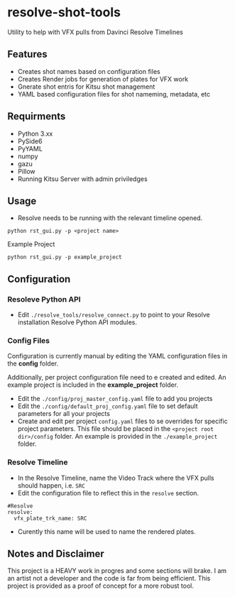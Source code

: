 # resolve-shot-tools
Utility to help with VFX pulls from Davinci Resolve Timelines

## Features
- Creates shot names based on configuration files
- Creates Render jobs for generation of plates for VFX work
- Gnerate shot entris for Kitsu shot management
- YAML based configuration files for shot nameming, metadata, etc

## Requirments
- Python 3.xx
- PySide6
- PyYAML
- numpy
- gazu
- Pillow
- Running Kitsu Server with admin priviledges 


## Usage
- Resolve needs to be running with the relevant timeline opened.
```
python rst_gui.py -p <project name>
```
Example Project
```
python rst_gui.py -p example_project
```
## Configuration
### Resoleve Python API
- Edit ```./resolve_tools/resolve_connect.py``` to point to your Resolve installation Resolve Python API modules.
  
### Config Files
Configuration is currently manual by editing the YAML configuration files in the **config** folder.

Additionally, per project configuration file need to e created and edited. An example project is included in the **example_project** folder.

- Edit the ```./config/proj_master_config.yaml``` file to add you projects
- Edit the ```./config/default_proj_config.yaml``` file to set default parameters for all your projects
- Create and edit per project ```config.yaml``` files to se overrides for specific project parameters. This file should be placed in the ```<project root dir>/config``` folder. An example is provided in the ```./example_project``` folder.

### Resolve Timeline

- In the Resolve Timeline, name the Video Track where the VFX pulls should happen, i.e. ```SRC```
- Edit the configuration file to reflect this in the ```resolve``` section.
```
#Resolve
resolve:
  vfx_plate_trk_name: SRC  
```
- Curently this name will be used to name the rendered plates.

## Notes and Disclaimer 
This project is a HEAVY work in progres and some sections will brake. I am an artist not a developer and the code is far from being efficient. This project is provided as a proof of concept for a more robust tool.
